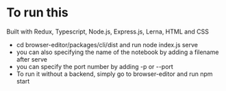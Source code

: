 # To run this

Built with Redux, Typescript, Node.js, Express.js, Lerna, HTML and CSS

* cd browser-editor/packages/cli/dist and run node index.js serve 
* you can also specifying the name of the notebook by adding a filename after serve
* you can specify the port number by adding -p or --port <portnumber>
* To run it without a backend, simply go to browser-editor and run npm start